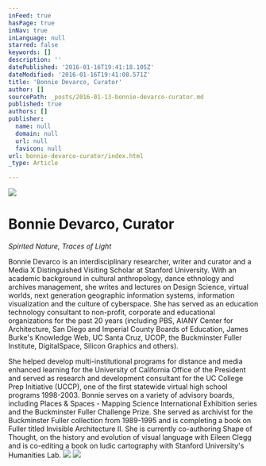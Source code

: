 ```yaml
---
inFeed: true
hasPage: true
inNav: true
inLanguage: null
starred: false
keywords: []
description: ''
datePublished: '2016-01-16T19:41:18.105Z'
dateModified: '2016-01-16T19:41:08.571Z'
title: 'Bonnie Devarco, Curator'
author: []
sourcePath: _posts/2016-01-13-bonnie-devarco-curator.md
published: true
authors: []
publisher:
  name: null
  domain: null
  url: null
  favicon: null
url: bonnie-devarco-curator/index.html
_type: Article

---
```

![](https://the-grid-user-content.s3-us-west-2.amazonaws.com/bca5ab61-bfdc-4137-9c30-dc4c79a132c4.png)

# Bonnie Devarco, Curator

_Spirited Nature, Traces of Light_

Bonnie Devarco is an interdisciplinary researcher, writer and curator and a Media X Distinguished Visiting Scholar at Stanford University. With an academic background in cultural anthropology, dance ethnology and archives management, she writes and lectures on Design Science, virtual worlds, next generation geographic information systems, information visualization and the culture of cyberspace. She has served as an education technology consultant to non-profit, corporate and educational organizations for the past 20 years (including PBS, AIANY Center for Architecture, San Diego and Imperial County Boards of Education, James Burke's Knowledge Web, UC Santa Cruz, UCOP, the Buckminster Fuller Institute, DigitalSpace, Silicon Graphics and others). 

She helped develop multi-institutional programs for distance and media enhanced learning for the University of California Office of the President and served as research and development consultant for the UC College Prep Initiative (UCCP), one of the first statewide virtual high school programs 1998-2003\. Bonnie serves on a variety of advisory boards, including Places & Spaces - Mapping Science International Exhibition series and the Buckminster Fuller Challenge Prize. She served as archivist for the Buckminster Fuller collection from 1989-1995 and is completing a book on Fuller titled Invisible Architecture II. She is currently co-authoring Shape of Thought, on the history and evolution of visual language with Eileen Clegg and is co-editing a book on ludic cartography with Stanford University's Humanities Lab.
![](https://the-grid-user-content.s3-us-west-2.amazonaws.com/9ff3b335-6726-464a-805e-713bd932baa0.png)
![](https://the-grid-user-content.s3-us-west-2.amazonaws.com/bd01d13c-169c-4f4f-b83c-ee041edf1b92.png)